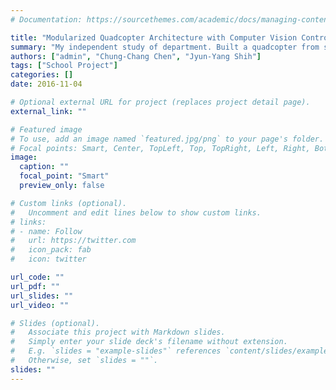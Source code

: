 ```yaml
---
# Documentation: https://sourcethemes.com/academic/docs/managing-content/

title: "Modularized Quadcopter Architecture with Computer Vision Control"
summary: "My independent study of department. Built a quadcopter from scratch, running on different platform and combined with CV. Earn school awards: Best Independent Study Award, Best Popularity Award."
authors: ["admin", "Chung-Chang Chen", "Jyun-Yang Shih"]
tags: ["School Project"]
categories: []
date: 2016-11-04

# Optional external URL for project (replaces project detail page).
external_link: ""

# Featured image
# To use, add an image named `featured.jpg/png` to your page's folder.
# Focal points: Smart, Center, TopLeft, Top, TopRight, Left, Right, BottomLeft, Bottom, BottomRight.
image:
  caption: ""
  focal_point: "Smart"
  preview_only: false

# Custom links (optional).
#   Uncomment and edit lines below to show custom links.
# links:
# - name: Follow
#   url: https://twitter.com
#   icon_pack: fab
#   icon: twitter

url_code: ""
url_pdf: ""
url_slides: ""
url_video: ""

# Slides (optional).
#   Associate this project with Markdown slides.
#   Simply enter your slide deck's filename without extension.
#   E.g. `slides = "example-slides"` references `content/slides/example-slides.md`.
#   Otherwise, set `slides = ""`.
slides: ""
---
```

